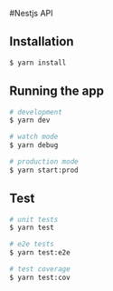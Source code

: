 #Nestjs API

## Installation

```bash
$ yarn install
```

## Running the app

```bash
# development
$ yarn dev

# watch mode
$ yarn debug

# production mode
$ yarn start:prod

```

## Test

```bash
# unit tests
$ yarn test

# e2e tests
$ yarn test:e2e

# test coverage
$ yarn test:cov
```
